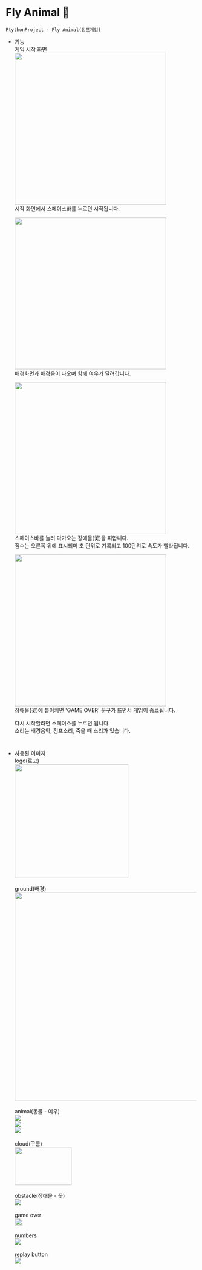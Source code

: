 # Fly Animal 🦊
    PtythonProject - Fly Animal(점프게임)

- 기능<br>
  게임 시작 화면<br>
  <img src="https://user-images.githubusercontent.com/81658826/144712624-00903111-61f3-43e4-88b1-cdca746f8093.png" width="400"><br>
  시작 화면에서 스페이스바를 누르면 시작됩니다. <br>

  <img src="https://user-images.githubusercontent.com/81658826/144712555-6cefc63a-106e-442c-83a6-86e1959f09f4.png" width="400"><br>
  배경화면과 배경음이 나오며 함께 여우가 달려갑니다.<br>

  <img src="https://user-images.githubusercontent.com/81658826/144712554-0625c29f-0af8-4219-8432-46090ffc6faa.png" width="400"><br>
  스페이스바를 눌러 다가오는 장애물(꽃)을 피합니다. <br>
  점수는 오른쪽 위에 표시되며 초 단위로 기록되고 100단위로 속도가 빨라집니다.<br>
  
  <img src="https://user-images.githubusercontent.com/81658826/144712528-96d71111-a256-4623-a89f-4a00b6f43924.png" width="400"><br>
  장애물(꽃)에 붙이치면 'GAME OVER' 문구가 뜨면서 게임이 종료됩니다.<br>
  
  다시 시작할려면 스페이스를 누르면 됩니다.<br>
  소리는 배경음악, 점프소리, 죽을 때 소리가 있습니다.<br>  
  #
  
- 사용된 이미지<br>
  logo(로고)<br>
  <img src="https://user-images.githubusercontent.com/81658826/144744246-cd59c9fb-ce03-4b4f-97f2-f6b0686047c1.png" width="300"><br>
  <br>ground(배경)<br>
  <img src="https://user-images.githubusercontent.com/81658826/144744303-55fbf761-a7b6-41f9-bc87-843570dc831e.png" width="550"><br>
  <br>animal(동물 - 여우)<br>
  <img src="https://user-images.githubusercontent.com/81658826/144744311-f9a25d8d-76cc-4f18-b863-fdb477f05be5.png"><br>
  <img src="https://user-images.githubusercontent.com/81658826/144744312-449426d2-a4e3-4e68-8449-088320105469.png"><br>
  <img src="https://user-images.githubusercontent.com/81658826/144744314-9d4e053c-4fe6-48e1-922b-a137167d5d7b.png"><br>
  <br>cloud(구름)<br>
  <img src="https://user-images.githubusercontent.com/81658826/144744358-c009b2b4-4f28-4421-ac33-873ec28bbeab.png" width="150" height="100"><br>
  <br>obstacle(장애물 - 꽃)<br>
  <img src="https://user-images.githubusercontent.com/81658826/144744359-0e769fee-18ba-435b-818d-0e94c153f3c7.png"><br>
  <br>game over<br>
  <img src="https://user-images.githubusercontent.com/81658826/144744374-2484539f-b85a-40cc-8b5a-7f7cdce12ff0.png" height="20"><br>
  <br>numbers<br>
  <img src="https://user-images.githubusercontent.com/81658826/144744376-8a920594-34a6-4691-85f1-8bcef5c686e3.png"><br>
  <br>replay button<br>
  <img src="https://user-images.githubusercontent.com/81658826/144744389-c997a39e-140e-4de7-9aae-4d715e913446.png">

